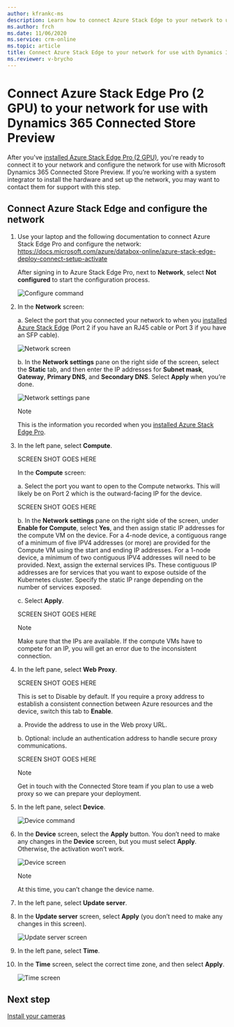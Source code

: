 ```yaml
---
author: kfrankc-ms
description: Learn how to connect Azure Stack Edge to your network to use with Dynamics 365 Connected Store Preview
ms.author: frch
ms.date: 11/06/2020
ms.service: crm-online
ms.topic: article
title: Connect Azure Stack Edge to your network for use with Dynamics 365 Connected Store Preview
ms.reviewer: v-brycho
---
```


# Connect Azure Stack Edge Pro (2 GPU) to your network for use with Dynamics 365 Connected Store Preview

After you've [installed Azure Stack Edge Pro (2 GPU)](ase-install.md), you're ready to connect it to your network and configure the network for use with Microsoft Dynamics 365 Connected Store Preview. If you’re working with a system integrator to install the hardware and set up the network, you may want to contact them for support with this step. 

## Connect Azure Stack Edge and configure the network

1. Use your laptop and the following documentation to connect Azure Stack Edge Pro and configure the network: https://docs.microsoft.com/azure/databox-online/azure-stack-edge-deploy-connect-setup-activate

    After signing in to Azure Stack Edge Pro, next to **Network**, select **Not configured** to start the configuration process.
    
   ![Configure command](media/ase-configure-network.PNG "Configure command")
 
2. In the **Network** screen:

   a. Select the port that you connected your network to when you [installed Azure Stack Edge](ase-install.md) (Port 2 if you have an RJ45 cable or Port 3 if you have an SFP cable).
    
   ![Network screen](media/ase-network.PNG "Network screen")
 
   b. In the **Network settings** pane on the right side of the screen, select the **Static** tab, and then enter the IP addresses for **Subnet mask**, **Gateway**, **Primary DNS**, and **Secondary DNS**. Select **Apply** when you’re done.

   ![Network settings pane](media/ase-network-settings.PNG "Network settings pane")
 
   > [!NOTE]
   > This is the information you recorded when you [installed Azure Stack Edge Pro](ase-install.md). 
   
3. In the left pane, select **Compute**.

    SCREEN SHOT GOES HERE
    
    In the **Compute** screen:
    
    a. Select the port you want to open to the Compute networks. This will likely be on Port 2 which is the outward-facing IP for the device.  
    
    SCREEN SHOT GOES HERE

    b. In the **Network settings** pane on the right side of the screen, under **Enable for Compute**, select **Yes**, and then assign static IP addresses for the compute VM on the device. For a 4-node device, a contiguous range of a minimum of five IPV4 addresses (or more) are provided for the Compute VM using the start and ending IP addresses. For a 1-node device, a minimum of two contiguous IPV4 addresses will need to be provided. Next, assign the external services IPs. These contiguous IP addresses are for services that you want to expose outside of the Kubernetes cluster. Specify the static IP range depending on the number of services exposed. 
    
    c. Select **Apply**.

    SCREEN SHOT GOES HERE

    > [!NOTE]
    > Make sure that the IPs are available. If the compute VMs have to compete for an IP, you will get an error due to the inconsistent connection.
    
4. In the left pane, select **Web Proxy**.

    SCREEN SHOT GOES HERE
    
    This is set to Disable by default. If you require a proxy address to establish a consistent connection between Azure resources and the device, switch this tab to **Enable**.
    
    a. Provide the address to use in the Web proxy URL.
    
    b. Optional: include an authentication address to handle secure proxy communications. 

    SCREEN SHOT GOES HERE
    
    > [!NOTE]
    > Get in touch with the Connected Store team if you plan to use a web proxy so we can prepare your deployment. 
     
5. In the left pane, select **Device**.

   ![Device command](media/ase-device-left-nav.PNG "Device command")
 
6. In the **Device** screen, select the **Apply** button. You don’t need to make any changes in the **Device** screen, but you must select **Apply**. Otherwise, the activation won’t work.

   ![Device screen](media/ase-device.PNG "Device screen")
 
   > [!NOTE]
   > At this time, you can’t change the device name. 

7. In the left pane, select **Update server**.

8. In the **Update server** screen, select **Apply** (you don’t need to make any changes in this screen).

   ![Update server screen](media/ase-update-server.PNG "Update server screen")
 
9. In the left pane, select **Time**.    

10. In the **Time** screen, select the correct time zone, and then select **Apply**. 

    ![Time screen](media/ase-select-time-zone.PNG "Time screen")
   
## Next step

[Install your cameras](install-cameras.md)
